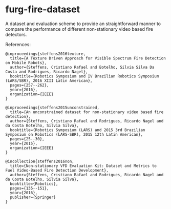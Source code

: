 # furg-fire-dataset

A dataset and evaluation scheme to provide an straightforward manner to compare the performance of different non-stationary video based fire detectors.


References:
```
@inproceedings{steffens2016texture,
  title={A Texture Driven Approach for Visible Spectrum Fire Detection on Mobile Robots},
  author={Steffens, Cristiano Rafael and Botelho, Silvia Silva Da Costa and Rodrigues, Ricardo Nagel},
  booktitle={Robotics Symposium and IV Brazilian Robotics Symposium (LARS/SBR), 2016 XIII Latin American},
  pages={257--262},
  year={2016},
  organization={IEEE}
}
```

```
@inproceedings{steffens2015unconstrained,
  title={An unconstrained dataset for non-stationary video based fire detection},
  author={Steffens, Cristiano Rafael and Rodrigues, Ricardo Nagel and da Costa Botelho, Silvia Silva},
  booktitle={Robotics Symposium (LARS) and 2015 3rd Brazilian Symposium on Robotics (LARS-SBR), 2015 12th Latin American},
  pages={25--30},
  year={2015},
  organization={IEEE}
}
```

```
@incollection{steffens2016non,
  title={Non-stationary VFD Evaluation Kit: Dataset and Metrics to Fuel Video-Based Fire Detection Development},
  author={Steffens, Cristiano Rafael and Rodrigues, Ricardo Nagel and da Costa Botelho, Silvia Silva},
  booktitle={Robotics},
  pages={135--151},
  year={2016},
  publisher={Springer}
}
```
